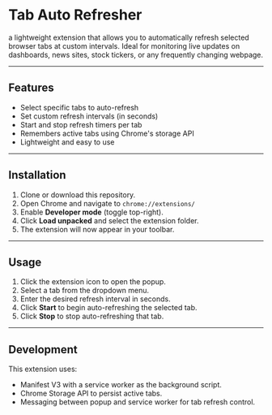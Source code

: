 # Tab Auto Refresher

a lightweight extension that allows you to automatically refresh selected browser tabs at custom intervals. Ideal for monitoring live updates on dashboards, news sites, stock tickers, or any frequently changing webpage.

---

## Features

- Select specific tabs to auto-refresh
- Set custom refresh intervals (in seconds)
- Start and stop refresh timers per tab
- Remembers active tabs using Chrome's storage API
- Lightweight and easy to use

---

## Installation

1. Clone or download this repository.
2. Open Chrome and navigate to `chrome://extensions/`
3. Enable **Developer mode** (toggle top-right).
4. Click **Load unpacked** and select the extension folder.
5. The extension will now appear in your toolbar.

---

## Usage

1. Click the extension icon to open the popup.
2. Select a tab from the dropdown menu.
3. Enter the desired refresh interval in seconds.
4. Click **Start** to begin auto-refreshing the selected tab.
5. Click **Stop** to stop auto-refreshing that tab.

---

## Development

This extension uses:

- Manifest V3 with a service worker as the background script.
- Chrome Storage API to persist active tabs.
- Messaging between popup and service worker for tab refresh control.
